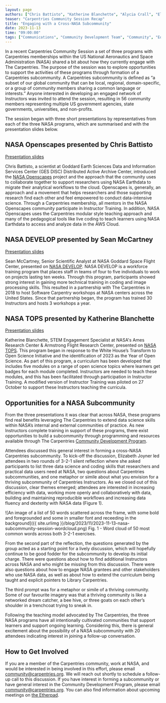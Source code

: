 ```yaml
---
layout: page
authors: ["Chris Battisto", "Katherine Blanchette", "Alycia Crall", "Elizabeth Joyner", "Julie Lowndes", "Sean McCartney", "Erin Robinson", "Kenton Ross"]
teaser: "Carpentries Community Session Recap"
title: "Engaging with a Cross-NASA Subcommunity"
date: 2023-11-13
time: "09:00:00"
tags: ["Communications", "Community Development Team", "Community", "Equity and Inclusion"]
---
```


In a recent Carpentries Community Session a set of three programs with Carpentries memberships within the US National Aeronautics and Space Administration (NASA) shared a bit about how they currently engage with The Carpentries. The purpose of the session was to explore opportunities to support the activities of these programs through formation of a Carpentries subcommunity. A Carpentries subcommunity is defined as “a subset of our global community that can be local, regional, domain-specific, or a group of community members sharing a common language or interests.” 
Anyone interested in developing an engaged network of Instructors was invited to attend the session, resulting in 56 community members representing multiple US government agencies, state governments, universities, and non-profits. 

The session began with three short presentations by representatives from each of the three NASA programs, which are summarised and with the presentation slides below.

## NASA Openscapes presented by Chris Battisto
[Presentation slides](https://docs.google.com/presentation/d/184kEc0s4Lsw_LhYe7PXPDUmVaZv0JaYGFsrm4bg1LeM/edit#slide=id.g287b9cf2de9_2_160)

Chris Battisto, a scientist at Goddard Earth Sciences Data and Information Services Center (GES DISC) Distributed Active Archive Center, introduced the [NASA Openscapes](https://nasa-openscapes.github.io/) project and the approach that the community uses to collaborate together to support researchers using NASA Earthdata to migrate their analytical workflows to the cloud. Openscapes is, generally, an approach and a movement that helps researchers and those supporting research find each other and feel empowered to conduct data-intensive science. Through a Carpentries membership, all mentors in the NASA Openscapes community participate in Instructor Training. In addition, NASA Openscapes uses the Carpentries modular style teaching approach and many of the pedagogical tools like live coding to teach learners using NASA Earthdata to access and analyze data in the AWS Cloud.

## NASA DEVELOP presented by Sean McCartney
[Presentation slides](https://docs.google.com/presentation/d/1HN0LJgusV82ferxsqcwbbsq3FPdQnRKx/edit#slide=id.p1)

Sean McCartney, Senior Scientific Analyst at NASA Goddard Space Flight Center, presented on [NASA DEVELOP](https://appliedsciences.nasa.gov/what-we-do/capacity-building/develop). NASA DEVELOP is a workforce training program that places staff in teams of four to five individuals to work on projects lasting ten weeks. Through this program, participants showed strong interest in gaining more technical training in coding and image processing skills. This resulted in a partnership with The Carpentries in 2018 to host Software Carpentry workshops at NASA centers across the United States. Since that partnership began, the program has trained 30 Instructors and hosts 3 workshops a year.

## NASA TOPS presented by Katherine Blanchette
[Presentation slides](https://docs.google.com/presentation/u/0/d/1MRXvbGS8anz3iUkdj3VJsU5tDf_F7oKOgPAGUeKvaC8/edit)

Katherine Blanchette, STEM Engagement Specialist at NASA's Ames Research Center & Armstrong Flight Research Center, presented on [NASA TOPS](https://nasa.github.io/Transform-to-Open-Science/). This program began in response to the White House’s Transform to Open Science Initiative and the identification of 2023 as the Year of Open Science. As part of this program, a curriculum has been developed that includes five modules on a range of open science topics where learners get badges for each module completed. Instructors are needed to teach these modules, and this has been facilitated through participation in Instructor Training. A modified version of Instructor Training was piloted on 27 October to support these Instructors teaching the curricula.

## Opportunities for a NASA Subcommunity
From the three presentations it was clear that across NASA, these programs find real benefits leveraging The Carpentries to extend data science skills within NASA’s internal and external communities of practice. As new Instructors complete training in support of these programs, there exist opportunities to build a subcommunity through programming and resources available through The Carpentries [Community Development Program](https://carpentries.org/blog/2022/02/building-sustaining-community/). 

Attendees discussed this general interest in forming a cross-NASA Carpentries subcommunity. To kick-off the discussion, Elizabeth Joyner led attendees in two rounds of 3-2-1 silent reflection where she asked participants to list three data science and coding skills that researchers and practical data users need at NASA, two questions about Carpentries subcommunities, and one metaphor or simile about what you envision for a thriving subcommunity of Carpentries Instructors. As we closed out of this discussion, clear themes emerged; attendees are interested in increasing efficiency with data, working more openly and collaboratively with data, building and maintaining reproducible workflows and increasing data fluency and dexterity with NASA data (Figure 1). 

![An image of a list of 50 words scattered across the frame, with some bold and foregrounded and some in smaller font and receeding in the background]({{ site.urlimg }}/blog/2023/11/2023-11-13-nasa-subcommunity-session-wordcloud.png) 
Fig. 1 - Word cloud of 50 most common words across both 3-2-1 exercises.

From the second part of the reflection, the questions generated by the group acted as a starting point for a lively discussion, which will hopefully continue to be good fodder for the subcommunity to develop its initial charge. There were questions about how to find additional Instructors across NASA and who might be missing from this discussion. There were also questions about how to engage NASA grantees and other stakeholders who use NASA data, as well as about how to extend the curriculum being taught and explicit pointers to Library Carpentries. 

The third prompt was for a metaphor or simile of a thriving community. Some of our favourite imagery was that a thriving community is like a networked dream catcher, a bee hive, or three goats on each other’s shoulder in a trenchcoat trying to sneak in.

Following the teaching model advocated by The Carpentries, the three NASA programs have all intentionally cultivated communities that support learners and support ongoing learning. Considering this, there is general excitement about the possibility of a NASA subcommunity with 20 attendees indicating interest in joining a follow-up conversation. 

## How to Get Involved
If you are a member of the Carpentries community, work at NASA, and would be interested in being involved in this effort, please email [community@carpentries.org](mailto:community@carpentries.org). We will reach out shortly to schedule a follow-up call to this discussion. If you have interest in forming a subcommunity or have general interest in the Community Development Program, please email [community@carpentries.org](mailto:community@carpentries.org). You can also find information about upcoming meetings on [the Etherpad](https://pad.carpentries.org/community-development-program). 
